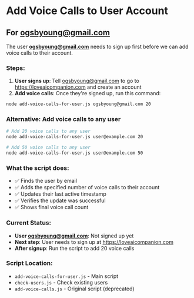# Add Voice Calls to User Account

## For ogsbyoung@gmail.com

The user **ogsbyoung@gmail.com** needs to sign up first before we can add voice calls to their account.

### Steps:

1. **User signs up**: Tell ogsbyoung@gmail.com to go to https://loveaicompanion.com and create an account
2. **Add voice calls**: Once they're signed up, run this command:

```bash
node add-voice-calls-for-user.js ogsbyoung@gmail.com 20
```

### Alternative: Add voice calls to any user

```bash
# Add 20 voice calls to any user
node add-voice-calls-for-user.js user@example.com 20

# Add 50 voice calls to any user  
node add-voice-calls-for-user.js user@example.com 50
```

### What the script does:

- ✅ Finds the user by email
- ✅ Adds the specified number of voice calls to their account
- ✅ Updates their last active timestamp
- ✅ Verifies the update was successful
- ✅ Shows final voice call count

### Current Status:

- **User ogsbyoung@gmail.com**: Not signed up yet
- **Next step**: User needs to sign up at https://loveaicompanion.com
- **After signup**: Run the script to add 20 voice calls

### Script Location:
- `add-voice-calls-for-user.js` - Main script
- `check-users.js` - Check existing users
- `add-voice-calls.js` - Original script (deprecated)

